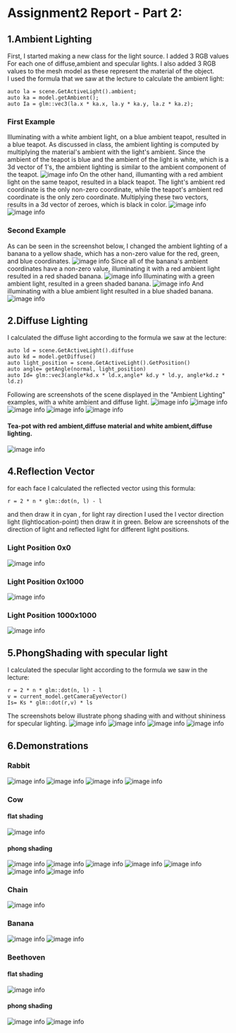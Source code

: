 # Assignment2 Report - Part 2:
## 1.Ambient Lighting
First, I started making a new class for the light source. I added 3 RGB values For each one of diffuse,ambient and specular lights.
I also added 3 RGB values to the mesh model as these represent the material of the object.\
I used the formula that we saw at the lecture to calculate the ambient light:
```
auto la = scene.GetActiveLight().ambient;
auto ka = model.getAmbient();
auto Ia = glm::vec3(la.x * ka.x, la.y * ka.y, la.z * ka.z);
```
### First Example
Illuminating with a white ambient light, on a blue ambient teapot, resulted in a blue teapot.
As discussed in class, the ambient lighting is computed by multiplying the material's ambient with the light's ambient.
Since the ambient of the teapot is blue and the ambient of the light is white, which is a 3d vector of 1's, the ambient lighting is similar to the ambient component of the teapot.
![image info](./images/Assignment2_part2_teapot_blue.png)
On the other hand, illumanting with a red ambient light on the same teapot, resulted in a black teapot.
The light's ambient red coordinate is the only non-zero coordinate, while the teapot's ambient red coordinate is the only zero coordinate.
Multiplying these two vectors, results in a 3d vector of zeroes, which is black in color.
![image info](./images/Assignment2_part2_teapot_black.png)
![image info](./images/Assignment2_part2_teapot_demo.gif)
### Second Example
As can be seen in the screenshot below, I changed the ambient lighting of a banana to a yellow shade, which has a non-zero value for the red, green, and blue coordinates.
![image info](./images/Assignment2_part2_banana_yellow.png)
Since all of the banana's ambient coordinates have a non-zero value, illuminating it with a red ambient light resulted in a red shaded banana.
![image info](./images/Assignment2_part2_banana_red.png)
Illuminating with a green ambient light, resulted in a green shaded banana.
![image info](./images/Assignment2_part2_banana_green.png)
And illuminating with a blue ambient light resulted in a blue shaded banana.
![image info](./images/Assignment2_part2_banana_blue.png)
## 2.Diffuse Lighting
I calculated the diffuse light according to the formula we saw at the lecture:
```
auto ld = scene.GetActiveLight().diffuse
auto kd = model.getDiffuse()
auto light_position = scene.GetActiveLight().GetPosition()
auto angle= getAngle(normal, light_position)
auto Id= glm::vec3(angle*kd.x * ld.x,angle* kd.y * ld.y, angle*kd.z * ld.z)
```
Following are screenshots of the scene displayed in the "Ambient Lighting" examples, with a white ambient and diffuse light.
![image info](./images/Assignment2_part2_teapot_diffuse1.png)
![image info](./images/Assignment2_part2_teapot_diffuse2.png)
![image info](./images/Assignment2_part2_banana_diffuse1.png)
![image info](./images/Assignment2_part2_banana_diffuse2.png)
![image info](./images/Assignment2_part2_banana_demo.gif)
#### Tea-pot with red ambient,diffuse material and white  ambient,diffuse lighting.
![image info](./images/Assignment2_part2_teapot_red.png)

## 4.Reflection Vector
for each face I calculated the reflected vector using this formula:
```
r = 2 * n * glm::dot(n, l) - l
```
and then  draw it in cyan , for light ray direction I used the l vector direction light (lightlocation-point) then draw it in green.
Below are screenshots of the direction of light and reflected light for different light positions.
### Light Position 0x0
![image info](./images/Assignment2_part2_light00.gif)
### Light Position 0x1000
![image info](./images/Assignment2_part2_light01.gif)
### Light Position 1000x1000
![image info](./images/Assignment2_part2_light11.gif)
## 5.PhongShading with specular light
I calculated the specular light according to the formula we saw in the lecture:
```
r = 2 * n * glm::dot(n, l) - l
v = current_model.getCameraEyeVector()
Is= Ks * glm::dot(r,v) * ls
```
The screenshots below illustrate phong shading with and without shininess for specular lighting.
![image info](./images/teapotnew.png)
![image info](./images/teapotnew2.png)
![image info](./images/teapotnew4.png)
![image info](./images/teapotnew6.png)
## 6.Demonstrations
### Rabbit 
![image info](./images/rabbit5.png)
![image info](./images/rabbit11.png)
![image info](./images/rabbit9.png)
![image info](./images/rabbit8.png)
### Cow
#### flat shading
![image info](./images/Assignment2_part2_cow_brown_flatshading.png)
#### phong shading
![image info](./images/cow5.png)
![image info](./images/cow14.png)
![image info](./images/cow7.png)
![image info](./images/cow12.png)
![image info](./images/cow10.png)
![image info](./images/cow11.png)
![image info](./images/cow2.png)
### Chain
![image info](./images/Assignment2_part2_chain_spec_red.png)
### Banana
![image info](./images/banana9.png)
![image info](./images/banana8.png)
### Beethoven
#### flat shading
![image info](./images/Assignment2_part2_bethoven_yellow.png)
#### phong shading
![image info](./images/bithovengray.png)
![image info](./images/bethoven.png)











